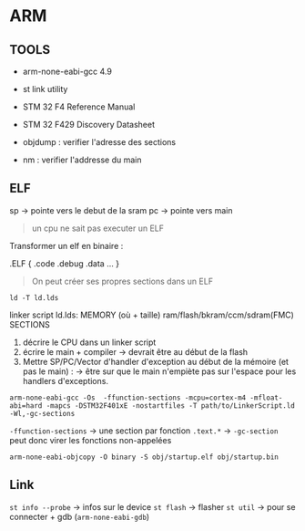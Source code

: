 # ARM

## TOOLS

- arm-none-eabi-gcc 4.9
- st link utility

- STM 32 F4 Reference Manual
- STM 32 F429 Discovery Datasheet

- objdump : verifier l'adresse des sections
- nm : verifier l'addresse du main

## ELF

sp -> pointe vers le debut de la sram
pc -> pointe vers main

> un cpu ne sait pas executer un ELF

Transformer un elf en binaire  :

.ELF {
      .code
      .debug
      .data
      ...
}

> On peut créer ses propres sections dans un ELF

`ld -T ld.lds`

linker script
ld.lds: MEMORY (où + taille)
          ram/flash/bkram/ccm/sdram(FMC)
        SECTIONS

1. décrire le CPU dans un linker script
2. écrire le main + compiler
  -> devrait être au début de la flash
3. Mettre SP/PC/Vector d'handler d'exception au début de la mémoire (et pas le main) :
  -> être sur que le main n'empiète pas sur l'espace pour les handlers
d'exceptions.

`arm-none-eabi-gcc -Os  -ffunction-sections -mcpu=cortex-m4 -mfloat-abi=hard -mapcs -DSTM32F401xE -nostartfiles -T path/to/LinkerScript.ld -Wl,-gc-sections`

`-ffunction-sections` -> une section par fonction `.text.*` -> `-gc-section` peut donc virer les fonctions non-appelées

`arm-none-eabi-objcopy -O binary -S obj/startup.elf obj/startup.bin`

## Link

`st info --probe` -> infos sur le device
`st flash` -> flasher
`st util` -> pour se connecter + gdb (`arm-none-eabi-gdb`)


